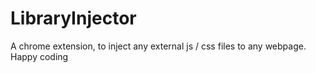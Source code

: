 LibraryInjector
===============

A chrome extension, to inject any external js / css files to any webpage. Happy coding
